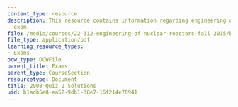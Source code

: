 ```yaml
---
content_type: resource
description: This resource contains information regarding engineering of nuclear reactors
  exam.
file: /media/courses/22-312-engineering-of-nuclear-reactors-fall-2015/b1adb5e8ea529db138e716f214e76941_MIT22_312F15_quiz2_2008Sol.pdf
file_type: application/pdf
learning_resource_types:
- Exams
ocw_type: OCWFile
parent_title: Exams
parent_type: CourseSection
resourcetype: Document
title: 2008 Quiz 2 Solutions
uid: b1adb5e8-ea52-9db1-38e7-16f214e76941
---
```

